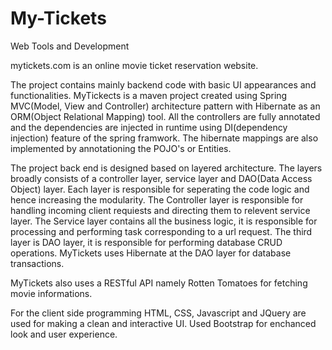 # My-Tickets
Web Tools and Development

mytickets.com is an online movie ticket reservation website.

The project contains mainly backend code with basic UI appearances and functionalities. 
MyTickects is a maven project created using Spring MVC(Model, View and Controller) architecture pattern
with Hibernate as an ORM(Object Relational Mapping) tool. All the controllers are fully annotated and 
the dependencies are injected in runtime using DI(dependency injection) feature of the spring framwork.
The hibernate mappings are also implemented by annotationing the POJO's or Entities.

The project back end is designed based on layered architecture. The layers broadly consists of a controller
layer, service layer and DAO(Data Access Object) layer. Each layer is responsible for seperating the code 
logic and hence increasing the modularity. The Controller layer is responsible for handling incoming client
requiests and directing them to relevent service layer. The Service layer contains all the business logic,
it is responsible for processing and performing task corresponding to a url request. The third layer is DAO
layer, it is responsible for performing database CRUD operations. MyTickets uses Hibernate at the DAO layer
for database transactions.

MyTickets also uses a RESTful API namely Rotten Tomatoes for fetching movie informations.

For the client side programming HTML, CSS, Javascript and JQuery are used for making a clean and interactive
UI. Used Bootstrap for enchanced look and user experience.
